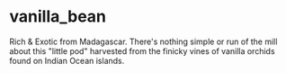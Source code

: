 # vanilla_bean
Rich &amp; Exotic from Madagascar.
There's nothing simple or run of the mill about this "little pod" harvested from the finicky vines of vanilla orchids found on Indian Ocean islands.
